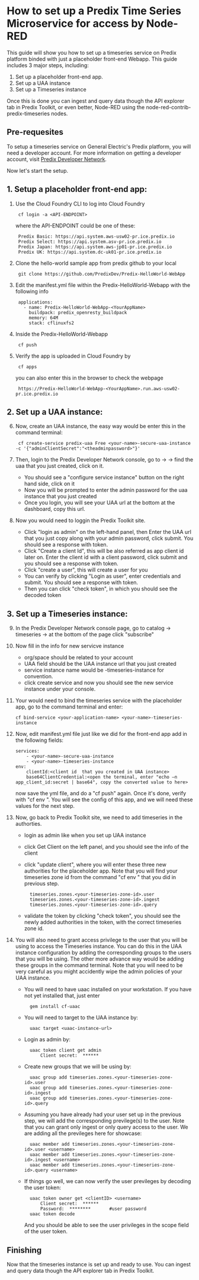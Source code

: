 
# How to set up a Predix Time Series Microservice for access by Node-RED

This guide will show you how to set up a timeseries service on Predix platform binded with just a placeholder front-end Webapp. This guide includes 3 major steps, including:

1. Set up a placeholder front-end app.
2. Set up a UAA instance
3. Set up a Timeseries instance

Once this is done you can ingest and query data though the API explorer tab in Predix Toolkit, or even better, Node-RED using the node-red-contrib-predix-timeseries nodes.

## Pre-requesites

To setup a timeseries service on General Electric's Predix platform, you will need a developer account. For more information on getting a developer account, visit [Predix Developer Network](https://www.predix.io/).

Now let's start the setup.

## 1. Setup a placeholder front-end app:

1. Use the Cloud Foundry CLI to log into Cloud Foundry

        cf login -a <API-ENDPOINT>

    where the API-ENDPOINT could be one of these:

        Predix Basic: https://api.system.aws-usw02-pr.ice.predix.io
        Predix Select: https://api.system.asv-pr.ice.predix.io
        Predix Japan: https://api.system.aws-jp01-pr.ice.predix.io
        Predix UK: https://api.system.dc-uk01-pr.ice.predix.io

2. Clone the hello-world sample app from predix github to your local

        git clone https://github.com/PredixDev/Predix-HelloWorld-WebApp

3. Edit the manifest.yml file within the Predix-HelloWorld-Webapp with the following info 

        applications:
          - name: Predix-HelloWorld-WebApp-<YourAppName>
            buildpack: predix_openresty_buildpack
            memory: 64M
            stack: cflinuxfs2

4. Inside the Predix-HelloWorld-Webapp

        cf push

5. Verify the app is uploaded in Cloud Foundry by 

        cf apps
    you can also enter this in the browser to check the webpage

        https://Predix-HelloWorld-WebApp-<YourAppName>.run.aws-usw02-pr.ice.predix.io

## 2. Set up a UAA instance:

6. Now, create an UAA instance, the easy way would be enter this in the command terminal:

        cf create-service predix-uaa Free <your-name>-secure-uaa-instance -c '{"adminClientSecret":"<theadminpassword>"}'

7. Then, login to the Predix Developer Network console, go to <your-space> -> <service-instances> -> find the uaa that you just created, click on it.
    * You should see a "configure service instance" button on the right hand side, click on it
    * Now you will be prompted to enter the admin password for the uaa instance that you just created
    * Once you login, you will see your UAA url at the bottom at the dashboard, copy this url.

8. Now you would need to loggin the Predix Toolkit site.
    * Click "login as admin" on the left-hand panel, then Enter the UAA url that you just copy along with your admin password, click submit. You should see a response with token.
    * Click "Create a client Id", this will be also referred as app client id later on. Enter the client id with a client password, click submit and you should see a response with token. 
    * Click "create a user", this will create a user for you
    * You can verify by clicking "Login as user", enter credentials and submit. You should see a response with token.
    * Then you can click "check token", in which you should see the decoded token

## 3. Set up a Timeseries instance:

9. In the Predix Developer Network console page, go to catalog -> timeseries -> at the bottom of the page click "subscribe"

10. Now fill in the info for new servicve instance
    * org/space should be related to your account
    * UAA field should be the UAA instance url that you just created 
    * service instance name would be <your-name>-timeseries-instance for convention.
    * click create service and now you should see the new service instance under your console.

11. Your would need to bind the timeseries service with the placeholder app, go to the command terminal and enter:

        cf bind-service <your-application-name> <your-name>-timeseries-instance

12. Now, edit manifest.yml file just like we did for the front-end app add in the following fields:

        services:
            - <your-name>-secure-uaa-instance
            - <your-name>-timeseries-instance
        env:
            clientId:<client id  that you created in UAA instance>
            base64ClientCredential:<open the terminal, enter "echo –n app_client_id:secret | base64", copy the converted value to here>

    now save the yml file, and do a "cf push" again. Once it's done, verify with "cf env <your-app-name>". You will see the config of this app, and we will need these values for the next step.     
    
13. Now, go back to Predix Toolkit site, we need to add timeseries in the authorties.
    * login as admin like when you set up UAA instance
    * click Get Client on the left panel, and you should see the info of the client
    * click "update client", where you will enter these three new authorities for the placeholder app. Note that you will find your timeseries zone id from the command "cf env <your-app-name>" that you did in previous step.

            timeseries.zones.<your-timeseries-zone-id>.user
            timeseries.zones.<your-timeseries-zone-id>.ingest
            timeseries.zones.<your-timeseries-zone-id>.query 

    * validate the token by clicking "check token", you should see the newly added authorities in the token, with the correct timeseries zone id.

14. You will also need to grant access privilege to the user that you will be using to access the Timeseries instance. You can do this in the UAA instance configuration by adding the corresponding groups to the users that you will be using. The other more advance way would be adding these groups in the command terminal. Note that you will need to be very careful as you might accidently wipe the admin policies of your UAA instance.

    * You will need to have uaac installed on your workstation. If you have not yet installed that, just enter 

            gem install cf-uaac

    * You will need to target to the UAA instance by:

            uaac target <uaac-instance-url>

    * Login as admin by:

            uaac token client get admin
                Client secret:  ******

    * Create new groups that we will be using by:

            uaac group add timeseries.zones.<your-timeseries-zone-id>.user
            uaac group add timeseries.zones.<your-timeseries-zone-id>.ingest
            uaac group add timeseries.zones.<your-timeseries-zone-id>.query

    * Assuming you have already had your user set up in the previous step, we will add the corresponding previlege(s) to the user. Note that you can grant only ingest or only query access to the user. We are adding all the previleges here for showcase:

            uaac member add timeseries.zones.<your-timeseries-zone-id>.user <username>
            uaac member add timeseries.zones.<your-timeseries-zone-id>.ingest <username>
            uaac member add timeseries.zones.<your-timeseries-zone-id>.query <username>

    * If things go well, we can now verify the user previleges by decoding the user token:

            uaac token owner get <clientID> <username>
                Client secret:  ******    
                Password:  ********       #user password
            uaac token decode

      And you should be able to see the user privileges in the scope field of the user token.

    
## Finishing

Now that the timeseries instance is set up and ready to use. You can ingest and query data though the API explorer tab in Predix Toolkit. 
   



